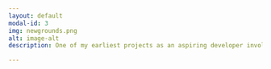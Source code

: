 ```yaml
---
layout: default
modal-id: 3
img: newgrounds.png
alt: image-alt
description: One of my earliest projects as an aspiring developer involved making flash games. Under the username 'Darkshadowz9858', I have published two games (Spectrum Side and Penguin's Pole) onto the Newgrounds game portal site. <a href="http://darkshadowz9858.newgrounds.com/">Click here to view Newgrounds profile</a>.

---
```

